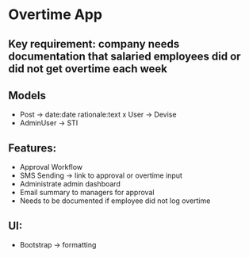 # Overtime App

## Key requirement: company needs documentation that salaried employees did or did not get overtime each week

## Models

- Post -> date:date rationale:text
  x User -> Devise
- AdminUser -> STI

## Features:

- Approval Workflow
- SMS Sending -> link to approval or overtime input
- Administrate admin dashboard
- Email summary to managers for approval
- Needs to be documented if employee did not log overtime

## UI:

- Bootstrap -> formatting
